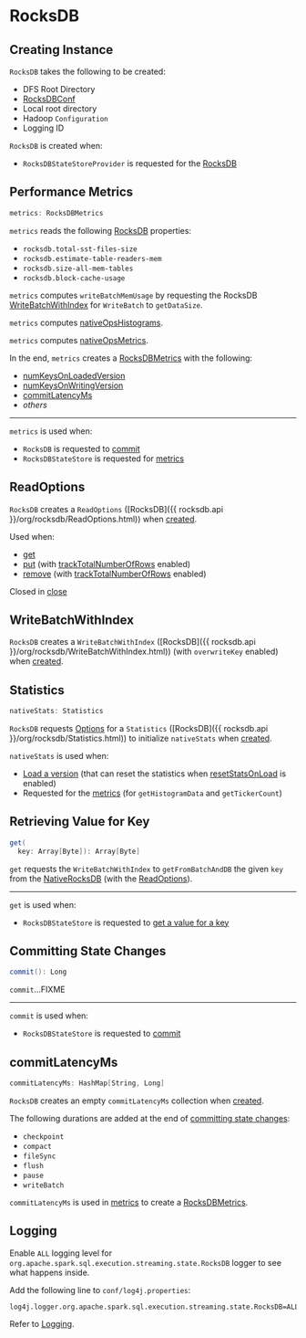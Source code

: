 # RocksDB

## Creating Instance

`RocksDB` takes the following to be created:

* <span id="dfsRootDir"> DFS Root Directory
* <span id="conf"> [RocksDBConf](RocksDBConf.md)
* <span id="localRootDir"> Local root directory
* <span id="hadoopConf"> Hadoop `Configuration`
* <span id="loggingId"> Logging ID

`RocksDB` is created when:

* `RocksDBStateStoreProvider` is requested for the [RocksDB](RocksDBStateStoreProvider.md#rocksDB)

## <span id="metrics"> Performance Metrics

```scala
metrics: RocksDBMetrics
```

`metrics` reads the following [RocksDB](#db) properties:

* `rocksdb.total-sst-files-size`
* `rocksdb.estimate-table-readers-mem`
* `rocksdb.size-all-mem-tables`
* `rocksdb.block-cache-usage`

`metrics` computes `writeBatchMemUsage` by requesting the RocksDB [WriteBatchWithIndex](#writeBatch) for `WriteBatch` to `getDataSize`.

`metrics` computes [nativeOpsHistograms](RocksDBMetrics.md#nativeOpsHistograms).

`metrics` computes [nativeOpsMetrics](RocksDBMetrics.md#nativeOpsMetrics).

In the end, `metrics` creates a [RocksDBMetrics](RocksDBMetrics.md) with the following:

* [numKeysOnLoadedVersion](#numKeysOnLoadedVersion)
* [numKeysOnWritingVersion](#numKeysOnWritingVersion)
* [commitLatencyMs](#commitLatencyMs)
* _others_

---

`metrics` is used when:

* `RocksDB` is requested to [commit](#commit)
* `RocksDBStateStore` is requested for [metrics](RocksDBStateStore.md#metrics)

## <span id="readOptions"> ReadOptions

`RocksDB` creates a `ReadOptions` ([RocksDB]({{ rocksdb.api }}/org/rocksdb/ReadOptions.html)) when [created](#creating-instance).

Used when:

* [get](#get)
* [put](#put) (with [trackTotalNumberOfRows](RocksDBConf.md#trackTotalNumberOfRows) enabled)
* [remove](#remove) (with [trackTotalNumberOfRows](RocksDBConf.md#trackTotalNumberOfRows) enabled)

Closed in [close](#close)

## <span id="writeBatch"> WriteBatchWithIndex

`RocksDB` creates a `WriteBatchWithIndex` ([RocksDB]({{ rocksdb.api }}/org/rocksdb/WriteBatchWithIndex.html)) (with `overwriteKey` enabled) when [created](#creating-instance).

## <span id="nativeStats"> Statistics

```scala
nativeStats: Statistics
```

`RocksDB` requests [Options](#dbOptions) for a `Statistics` ([RocksDB]({{ rocksdb.api }}/org/rocksdb/Statistics.html)) to initialize `nativeStats` when [created](#creating-instance).

`nativeStats` is used when:

* [Load a version](#load) (that can reset the statistics when [resetStatsOnLoad](RocksDBConf.md#resetStatsOnLoad) is enabled)
* Requested for the [metrics](#metrics) (for `getHistogramData` and `getTickerCount`)

## <span id="get"> Retrieving Value for Key

```scala
get(
  key: Array[Byte]): Array[Byte]
```

`get` requests the `WriteBatchWithIndex` to `getFromBatchAndDB` the given `key` from the [NativeRocksDB](#db) (with the [ReadOptions](#readOptions)).

---

`get` is used when:

* `RocksDBStateStore` is requested to [get a value for a key](RocksDBStateStore.md#get)

## <span id="commit"> Committing State Changes

```scala
commit(): Long
```

`commit`...FIXME

---

`commit` is used when:

* `RocksDBStateStore` is requested to [commit](RocksDBStateStore.md#commit)

## <span id="commitLatencyMs"> commitLatencyMs

```scala
commitLatencyMs: HashMap[String, Long]
```

`RocksDB` creates an empty `commitLatencyMs` collection when [created](#creating-instance).

The following durations are added at the end of [committing state changes](#commit):

* `checkpoint`
* `compact`
* `fileSync`
* `flush`
* `pause`
* `writeBatch`

`commitLatencyMs` is used in [metrics](#metrics) to create a [RocksDBMetrics](RocksDBMetrics.md#lastCommitLatencyMs).

## Logging

Enable `ALL` logging level for `org.apache.spark.sql.execution.streaming.state.RocksDB` logger to see what happens inside.

Add the following line to `conf/log4j.properties`:

```text
log4j.logger.org.apache.spark.sql.execution.streaming.state.RocksDB=ALL
```

Refer to [Logging](../spark-logging.md).
